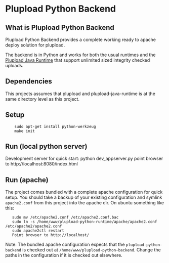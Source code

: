 Plupload Python Backend
=======================

What is Plupload Python Backend
-------------------------------

Plupload Python Backend provides a complete working ready to apache deploy
solution for plupload. 

The backend is in Python and works for both the usual runtimes and the
[Plupload Java
Runtime](https://github.com/jakobadam/plupload-java-runtime) that
support unlimited sized integrity checked uploads.

Dependencies
------------

This projects assumes that plupload and plupload-java-runtime is at
the same directory level as this project. 

Setup
-----
        sudo apt-get install python-werkzeug
        make init

Run (local python server)
-------------------------

Development server for quick start:
            python dev_appserver.py
            point browser to http://localhost:8080/index.html

Run (apache)
-----------

The project comes bundled with a complete apache configuration for
quick setup. You should take a backup of your existing
configuration and symlink `apache2.conf` from this project into the
apache dir. On ubuntu something like this:

       sudo mv /etc/apache2.conf /etc/apache2.conf.bac 
       sudo ln -s /home/www/plupload-python-runtime/apache/apache2.conf /etc/apache2/apache2.conf
       sudo apache2ctl restart
       Point browser to http://localhost/

Note: The bundled apache configuration expects that the `plupload-python-backend` is checked out at
`/home/www/plupload-python-backend`. Change the paths in the configuration if it is checked out elsewhere.


